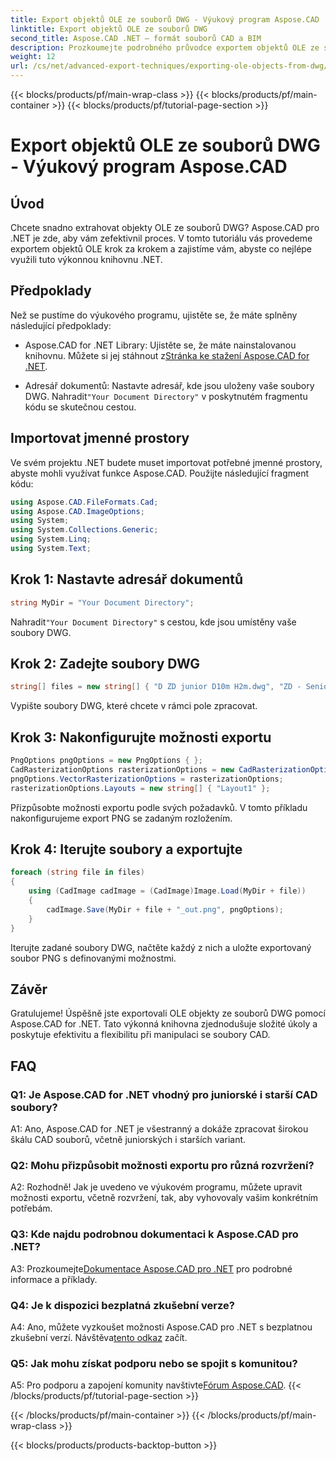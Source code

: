```yaml
---
title: Export objektů OLE ze souborů DWG - Výukový program Aspose.CAD
linktitle: Export objektů OLE ze souborů DWG
second_title: Aspose.CAD .NET – formát souborů CAD a BIM
description: Prozkoumejte podrobného průvodce exportem objektů OLE ze souborů DWG pomocí Aspose.CAD for .NET. Vylepšete své dovednosti při manipulaci se soubory CAD bez námahy.
weight: 12
url: /cs/net/advanced-export-techniques/exporting-ole-objects-from-dwg/
---
```


{{< blocks/products/pf/main-wrap-class >}}
{{< blocks/products/pf/main-container >}}
{{< blocks/products/pf/tutorial-page-section >}}

# Export objektů OLE ze souborů DWG - Výukový program Aspose.CAD

## Úvod

Chcete snadno extrahovat objekty OLE ze souborů DWG? Aspose.CAD pro .NET je zde, aby vám zefektivnil proces. V tomto tutoriálu vás provedeme exportem objektů OLE krok za krokem a zajistíme vám, abyste co nejlépe využili tuto výkonnou knihovnu .NET. 

## Předpoklady

Než se pustíme do výukového programu, ujistěte se, že máte splněny následující předpoklady:

-  Aspose.CAD for .NET Library: Ujistěte se, že máte nainstalovanou knihovnu. Můžete si jej stáhnout z[Stránka ke stažení Aspose.CAD for .NET](https://releases.aspose.com/cad/net/).

-  Adresář dokumentů: Nastavte adresář, kde jsou uloženy vaše soubory DWG. Nahradit`"Your Document Directory"` v poskytnutém fragmentu kódu se skutečnou cestou.

## Importovat jmenné prostory

Ve svém projektu .NET budete muset importovat potřebné jmenné prostory, abyste mohli využívat funkce Aspose.CAD. Použijte následující fragment kódu:

```csharp
using Aspose.CAD.FileFormats.Cad;
using Aspose.CAD.ImageOptions;
using System;
using System.Collections.Generic;
using System.Linq;
using System.Text;
```

## Krok 1: Nastavte adresář dokumentů

```csharp
string MyDir = "Your Document Directory";
```

 Nahradit`"Your Document Directory"` s cestou, kde jsou umístěny vaše soubory DWG.

## Krok 2: Zadejte soubory DWG

```csharp
string[] files = new string[] { "D ZD junior D10m H2m.dwg", "ZD - Senior D6m H2m45.dwg" };
```

Vypište soubory DWG, které chcete v rámci pole zpracovat.

## Krok 3: Nakonfigurujte možnosti exportu

```csharp
PngOptions pngOptions = new PngOptions { };
CadRasterizationOptions rasterizationOptions = new CadRasterizationOptions();
pngOptions.VectorRasterizationOptions = rasterizationOptions;
rasterizationOptions.Layouts = new string[] { "Layout1" };
```

Přizpůsobte možnosti exportu podle svých požadavků. V tomto příkladu nakonfigurujeme export PNG se zadaným rozložením.

## Krok 4: Iterujte soubory a exportujte

```csharp
foreach (string file in files)
{
    using (CadImage cadImage = (CadImage)Image.Load(MyDir + file))
    {
        cadImage.Save(MyDir + file + "_out.png", pngOptions);
    }
}
```

Iterujte zadané soubory DWG, načtěte každý z nich a uložte exportovaný soubor PNG s definovanými možnostmi.

## Závěr

Gratulujeme! Úspěšně jste exportovali OLE objekty ze souborů DWG pomocí Aspose.CAD for .NET. Tato výkonná knihovna zjednodušuje složité úkoly a poskytuje efektivitu a flexibilitu při manipulaci se soubory CAD.

## FAQ

### Q1: Je Aspose.CAD for .NET vhodný pro juniorské i starší CAD soubory?

A1: Ano, Aspose.CAD for .NET je všestranný a dokáže zpracovat širokou škálu CAD souborů, včetně juniorských i starších variant.

### Q2: Mohu přizpůsobit možnosti exportu pro různá rozvržení?

A2: Rozhodně! Jak je uvedeno ve výukovém programu, můžete upravit možnosti exportu, včetně rozvržení, tak, aby vyhovovaly vašim konkrétním potřebám.

### Q3: Kde najdu podrobnou dokumentaci k Aspose.CAD pro .NET?

 A3: Prozkoumejte[Dokumentace Aspose.CAD pro .NET](https://reference.aspose.com/cad/net/) pro podrobné informace a příklady.

### Q4: Je k dispozici bezplatná zkušební verze?

 A4: Ano, můžete vyzkoušet možnosti Aspose.CAD pro .NET s bezplatnou zkušební verzí. Návštěva[tento odkaz](https://releases.aspose.com/) začít.

### Q5: Jak mohu získat podporu nebo se spojit s komunitou?

 A5: Pro podporu a zapojení komunity navštivte[Fórum Aspose.CAD](https://forum.aspose.com/c/cad/19).
{{< /blocks/products/pf/tutorial-page-section >}}

{{< /blocks/products/pf/main-container >}}
{{< /blocks/products/pf/main-wrap-class >}}

{{< blocks/products/products-backtop-button >}}
